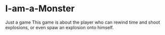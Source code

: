 # I-am-a-Monster
Just a game
This game is about the player who can rewind time and shoot explosions, or even spaw an explosion onto himself.
